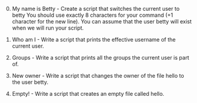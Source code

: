0. My name is Betty - Create a script that switches the current user to betty
You should use exactly 8 characters for your command (+1 character for the new line). 
You can assume that the user betty will exist when we will run your script.

1. Who am I - Write a script that prints the effective username of the current user.

2. Groups - Write a script that prints all the groups the current user is part of.

3. New owner - Write a script that changes the owner of the file hello to the user betty.

4. Empty! - Write a script that creates an empty file called hello.
